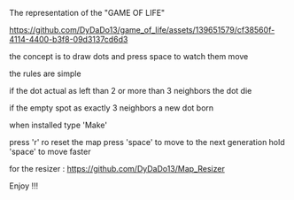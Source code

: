 The representation of the "GAME OF LIFE"

https://github.com/DyDaDo13/game_of_life/assets/139651579/cf38560f-4114-4400-b3f8-09d3137cd6d3

the concept is to draw dots and press space to watch them move

the rules are simple

if the dot actual as left than 2 or more than 3 neighbors the dot die

if the empty spot as exactly 3 neighbors a new dot born

when installed type 'Make'

press 'r' ro reset the map
press 'space' to move to the next generation
hold 'space' to move faster

for the resizer : https://github.com/DyDaDo13/Map_Resizer

Enjoy !!!
